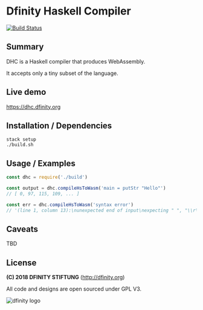 # Dfinity Haskell Compiler

[![Build Status](https://jenkins.london.dfinity.build/job/dhc/badge/icon)](https://jenkins.london.dfinity.build/job/dhc/)

## Summary
DHC is a Haskell compiler that produces WebAssembly.

It accepts only a tiny subset of the language.

## Live demo

https://dhc.dfinity.org

## Installation / Dependencies
    stack setup
    ./build.sh

## Usage / Examples
```javascript
const dhc = require('./build')

const output = dhc.compileHsToWasm('main = putStr "Hello"')
// [ 0, 97, 115, 109, ... ]

const err = dhc.compileHsToWasm('syntax error')
// '(line 1, column 13):\nunexpected end of input\nexpecting " ", "\\r\\n", "--" or end of input\nexpected ='
```

## Caveats
TBD

## License

**(C) 2018 DFINITY STIFTUNG** (http://dfinity.org)

All code and designs are open sourced under GPL V3.

![dfinity logo](https://user-images.githubusercontent.com/6457089/32753794-10f4cbc2-c883-11e7-8dcf-ff8088b38f9f.png)
